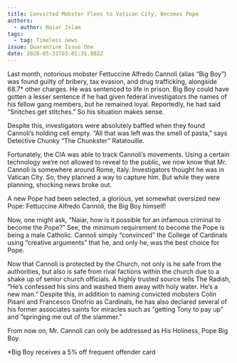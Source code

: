 ```yaml
---
title: Convicted Mobster Flees to Vatican City, Becomes Pope
authors:
  - author: Naiar Islam
tags:
  - tag: Timeless news
issue: Quarantine Issue One
date: 2020-05-31T03:01:31.802Z
---
```

Last month, notorious mobster Fettuccine Alfredo Cannoli (alias “Big Boy”) was found guilty of bribery, tax evasion, and drug trafficking, alongside 68.7* other charges. He was sentenced to life in prison. Big Boy could have gotten a lesser sentence if he had given federal investigators the names of his fellow gang members, but he remained loyal. Reportedly,  he had said “Snitches get stitches.” So his situation makes sense.


Despite this, investigators were absolutely baffled when they found Cannoli’s holding cell empty. “All that was left was the smell of pasta,” says Detective Chunky “The Chunkster” Ratatouille. 


Fortunately, the CIA was able to track Cannoli’s movements. Using a certain technology we’re not allowed to reveal to the public, we now know that Mr. Cannoli is somewhere around Rome, Italy. Investigators thought he was in Vatican City. So, they planned a way to capture him. But while they were planning, shocking news broke out.


A new Pope had been selected, a glorious, yet somewhat oversized new Pope: Fettuccine Alfredo Cannoli, the Big Boy himself!


Now, one might ask, “Naiar, how is it possible for an infamous criminal to become the Pope?” See, the minimum requirement to become the Pope is being a male Catholic. Cannoli simply “convinced” the College of Cardinals using “creative arguments” that he, and only he, was the best choice for Pope. 


Now that Cannoli is protected by the Church, not only is he safe from the authorities, but also is safe from rival factions within the church due to a shake up of senior church officials.  A highly trusted source tells The Radish, “He’s confessed his sins and washed them away with holy water. He’s a new man.”  Despite this, in addition to naming convicted mobsters Colin Pisani and Francesco Onofrio as Cardinals, he has also declared several of his former associates saints for miracles such as “getting Tony to pay up” and “springing me out of the slammer.” 

From now on, Mr. Cannoli can only be addressed as His Holiness, Pope Big Boy.
      
*Big Boy receives a 5% off frequent offender card
